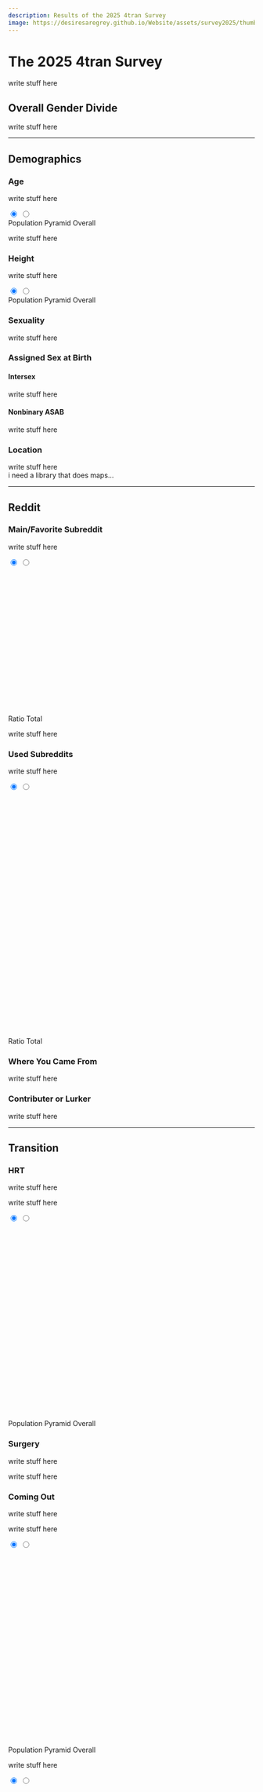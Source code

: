 ```yaml
---
description: Results of the 2025 4tran Survey 
image: https://desiresaregrey.github.io/Website/assets/survey2025/thumb.png
---
```

<script src="https://cdn.jsdelivr.net/npm/apexcharts"></script>
<script src="../4transurvey2025.js?2"></script>
<!-- js is gonna make me 41 -->

# The 2025 4tran Survey

write stuff here

## Overall Gender Divide

write stuff here

<div class="charts-grid">
  <div>
    <div id="gender-overall-binary"></div>
    <script>createPieChart("gender-overall-binary", "gender_binary.json", undefined, true)</script>
  </div>

  <div>
    <div id="gender-overall"></div>
    <script>createPieChart("gender-overall", "gender.json", undefined)</script>
  </div>
</div>

___

## Demographics

### Age

write stuff here  

<div class="chart-set">
  <input id="age-a" class="vh" type="radio" name="view-age" checked>
  <input id="age-b" class="vh" type="radio" name="view-age">
  
  <div class="chart-stack">
    <div id="age-capped-pop-pyramid" class="chart-layer layer-a"></div>
    <div id="age-capped-overall" class="chart-layer layer-b"></div>
  </div>
  <script>
    createPopPyramidChart("age-capped-pop-pyramid", "age_capped_pop_pyramid.json", "Age (Population Pyramid)", 16);
    createBarChart("age-capped-overall", "age_capped_reversed.json", "Age (Overall)");
  </script>
  <div class="toggle">
    <label for="age-a" class="noselect">Population Pyramid</label>
    <label for="age-b" class="noselect">Overall</label>
  </div>
</div>

write stuff here

<div id="under18"></div>
<script>
    createRatioBarChart("under18", "under18.json", "Under 18", [], ["#7B61FF", "#00E0B8"]);
</script>

### Height

write stuff here

<div class="chart-set">
  <input id="height-a" class="vh" type="radio" name="view-height" checked>
  <input id="height-b" class="vh" type="radio" name="view-height">
  
  <div class="chart-stack">
    <div id="height-pop-pyramid" class="chart-layer layer-a"></div>
    <div id="height-overall" class="chart-layer layer-b"></div>
  </div>
  <script>
    createBarChart("height-overall", "height_reversed.json", "Height (Overall)");
    createPopPyramidChart("height-pop-pyramid", "height_reversed_pop_pyramid.json", "Height (Population Pyramid)", 18);
  </script>
  <div class="toggle">
    <label for="height-a" class="noselect">Population Pyramid</label>
    <label for="height-b" class="noselect">Overall</label>
  </div>
</div>

### Sexuality

write stuff here

<div id="sexuality-chart"></div>
<script>
    createRatioBarChart("sexuality-chart", "sexuality_flipped.json", "Sexuality", [], ['#8AA0B3', '#8E5CF1', '#FF4D88', '#2E294E']);
</script>

### Assigned Sex at Birth

#### Intersex

write stuff here

<div id="intersex-chart"></div>
<script>
    createRatioBarChart("intersex-chart", "intersex.json", "Intersex", [3, 4, 5], ["#7B61FF", "#00E0B8"], 225);
</script>

#### Nonbinary ASAB

write stuff here

<div id="nbasab"></div>
<script>
    createPieChart("nbasab", "nb_asab.json", "Nonbinary ASAB", false, ['#259efa', '#ff4f69', '#00E396', '#2E294E']);
</script>

### Location

write stuff here  
i need a library that does maps...

___

## Reddit

### Main/Favorite Subreddit

write stuff here  

<div class="chart-set">
  <input id="favsub-a" class="vh" type="radio" name="view-favsub" checked>
  <input id="favsub-b" class="vh" type="radio" name="view-favsub">
  
  <div class="chart-stack" style="min-height: 300px;">
    <div id="favsub-ratio" class="chart-layer layer-a"></div>
    <div id="favsub-bar" class="chart-layer layer-b"></div>
  </div>
  <script>
    createRatioBarChart("favsub-ratio", "favorite_subreddit.json", "Main/Favorite Subreddit (Ratio)", [3, 4]);
    createBarChart("favsub-bar", "favorite_subreddit.json", "Main/Favorite Subreddit (Total)", [3, 4], undefined, 300);
  </script>
  <div class="toggle">
    <label for="favsub-a" class="noselect">Ratio</label>
    <label for="favsub-b" class="noselect">Total</label>
  </div>
</div>

write stuff here

<div id="favsub-ages"></div>
<script>
    createBoxPlot("favsub-ages", "favorite_subreddit_age.json", "Main/Favorite Subreddits Age Distribution", false, undefined, 300);
</script>

### Used Subreddits

write stuff here  

<div class="chart-set">
  <input id="usedsub-a" class="vh" type="radio" name="view-usedsub" checked>
  <input id="usedsub-b" class="vh" type="radio" name="view-usedsub">
  
  <div class="chart-stack" style="min-height: 500px;">
    <div id="usedsub-ratio" class="chart-layer layer-a"></div>
    <div id="usedsub-bar" class="chart-layer layer-b"></div>
  </div>
  <script>
    createRatioBarChart("usedsub-ratio", "used_subreddits.json", "Used Subreddits (Ratio)", [3, 4], undefined, 500);
    createBarChart("usedsub-bar", "used_subreddits.json", "Used Subreddits (Total)", [3, 4], undefined, 500);
  </script>
  <div class="toggle">
    <label for="usedsub-a" class="noselect">Ratio</label>
    <label for="usedsub-b" class="noselect">Total</label>
  </div>
</div>

### Where You Came From

write stuff here  

### Contributer or Lurker

write stuff here

<div id="contributer-chart"></div>
<script>
    createRatioBarChart("contributer-chart", "contributer.json", "Contributer or Lurker", [], ["#7B61FF", "#00E0B8"]);
</script>

___

## Transition

### HRT

write stuff here

<div id="onhrt-chart"></div>
<script>
    createRatioBarChart("onhrt-chart", "hrt_nocis.json", "On HRT", [], ["#7B61FF", "#00E0B8"], 225);
</script>

write stuff here  

<div class="chart-set">
  <input id="hrt-time-a" class="vh" type="radio" name="view-hrt-time" checked>
  <input id="hrt-time-b" class="vh" type="radio" name="view-hrt-time">
  
  <div class="chart-stack" style="min-height: 400px;">
    <div id="hrt-time-pop-pyramid" class="chart-layer layer-a"></div>
    <div id="hrt-time-overall" class="chart-layer layer-b"></div>
  </div>
  <script>
    createPopPyramidChart("hrt-time-pop-pyramid", "hrt_time_pop_pyramid.json", "Time on HRT (Population Pyramid)", 30, 400);
    createBarChart("hrt-time-overall", "hrt_time_reversed.json", "Time on HRT (Overall)", [3, 4, 5], undefined, 400);
  </script>
  <div class="toggle">
    <label for="hrt-time-a" class="noselect">Population Pyramid</label>
    <label for="hrt-time-b" class="noselect">Overall</label>
  </div>
</div>

### Surgery

write stuff here

<div id="hassurgery-chart"></div>
<script>
    createRatioBarChart("hassurgery-chart", "surgery_nocis.json", "Has Had Surgery", [], ["#7B61FF", "#00E0B8"], 225);
</script>

write stuff here

<div id="surgeries-chart"></div>
<script>
    createRatioBarChart("surgeries-chart", "surgeries_nocis.json", "Surgeries", [], ["#2983FF", "#EA3546", "#4caf50", "#FEB019", "#FF9800", "#449DD1", "#43BCCD", "#00E396", "#7D02EB", "#775DD0", "#546E7A", "#2E294E"], 275);
</script>

### Coming Out

write stuff here

<div id="came-out-chart"></div>
<script>
    createRatioBarChart("came-out-chart", "came_out_nocis.json", "Came Out", [], ["#7B61FF", "#00E0B8"], 225);
</script>


write stuff here  

<div class="chart-set">
  <input id="came-out-time-a" class="vh" type="radio" name="came-out-time" checked>
  <input id="came-out-time-b" class="vh" type="radio" name="came-out-time">
  
  <div class="chart-stack" style="min-height: 400px;">
    <div id="came-out-time-pop-pyramid" class="chart-layer layer-a"></div>
    <div id="came-out-time-overall" class="chart-layer layer-b"></div>
  </div>
  <script>
    createPopPyramidChart("came-out-time-pop-pyramid", "years_came_out_pop_pyramid.json", "Time Since Coming Out (Population Pyramid)", 30, 400);
    createBarChart("came-out-time-overall", "years_came_out_reversed.json", "Time Since Coming Out (Overall)", [3, 4, 5], undefined, 400);
  </script>
  <div class="toggle">
    <label for="came-out-time-a" class="noselect">Population Pyramid</label>
    <label for="came-out-time-b" class="noselect">Overall</label>
  </div>
</div>

write stuff here  

<div class="chart-set">
  <input id="realizing-time-a" class="vh" type="radio" name="realizing-time" checked>
  <input id="realizing-time-b" class="vh" type="radio" name="realizing-time">
  
  <div class="chart-stack" style="min-height: 400px;">
    <div id="realizing-time-pop-pyramid" class="chart-layer layer-a"></div>
    <div id="realizing-time-overall" class="chart-layer layer-b"></div>
  </div>
  <script>
    createPopPyramidChart("realizing-time-pop-pyramid", "years_realized_pop_pyramid.json", "Time Since Realizing (Population Pyramid)", 30, 400);
    createBarChart("realizing-time-overall", "years_realized_reversed.json", "Time Since Realizing (Overall)", [3, 4, 5], undefined, 400);
  </script>
  <div class="toggle">
    <label for="realizing-time-a" class="noselect">Population Pyramid</label>
    <label for="realizing-time-b" class="noselect">Overall</label>
  </div>
</div>

### Passing Levels

write stuff here

<div id="passing-level-chart"></div>
<script>
    createRatioBarChart("passing-level-chart", "passing_level_reversed_nocis.json", "Current Passing Level", [], ["#333f44", "#2E294E", "#5653FE", "#7D02EB", "#A300D6"], 225);
</script>

write stuff here

<div id="future-passing-level-chart"></div>
<script>
    createRatioBarChart("future-passing-level-chart", "future_passing_level_reversed_nocis.json", "Future Passing Level", [], ["#333f44", "#2E294E", "#5653FE", "#7D02EB", "#A300D6"], 225);
</script>

___